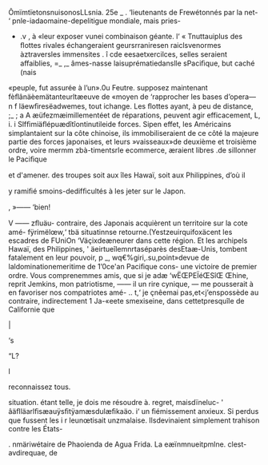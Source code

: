   
    
  
 
  
 

  ÔmïmtïetonsnuisonosLLsnia. 25e
_ .  ‘lieutenants de Frewétonnés par la net-
‘ pnle-iadaomaine-depelitigue mondiale, mais pries-
* .v ,  à «leur exposer vunei combinaison géante.
 l‘ «  Tnuttauiplus des ﬂottes rivales échangeraient
 geursrraniresen raiclsvenormes àztraversles immensites
 . î cde eesaetxercilces, selles seraient affaiblies,
 =_ ,_  âmes-nasse laisuprématiedanslle sPaciﬁque, but caché (nais

 «peuple, fut assurée à l’un».0u Feutre. supposez maintenant
fèﬂânäèemätanteurltæeuve de «moyen de ‘rapprocher les bases d’opera—
n  f läewﬁresëadwemes, tout ichange. Les ﬂottes ayant, à peu de distance,
;_ ; a A æüfezmæimillementéet de réparations, peuvent agir efficacement,
L, i. i Slfﬁmiäﬂépuædîtîontinutileide forces. Sipen effet, les Américains simplantaient
sur la côte chinoise, ils immobiliseraient de ce côté la majeure partie des
forces japonaises, et leurs »vaisseaux»de deuxième et troisième ordre, voire
mermm zbà-timentsrle ecommerce, æraient libres .de sillonner le Paciﬁque

et d'amener. des troupes soit aux îles Hawaï, soit aux Philippines, d’où il

y  ramiﬁé smoins-dedifﬁcultés à les jeter sur le Japon.

, »—— ‘bien!

V —— zﬂuäu- contraire, des Japonais acquièrent un territoire sur la cote amé-
fÿrimëlœw,‘ tbä situatinnse retourne.(Yestzeuirquifoxäcent les escadres de FUniOn
‘Väçixdeæneurer dans cette région. Et les archipels Hawaï, des Philippines,
' äeirtueîlemnrtaséparès desEtaæ-Unis, tombent fatalement en leur pouvoir,
  p _, wq€%giri,.su,point»devue de laldominationemeritime de 1’0ce'an Paciﬁque cons-
   une victoire de premier ordre. Vous comprenemmes amis, que si je
adæ ‘wËŒPEÏéŒSîŒ Œhine, reprit Jemkins, mon patriotisme, —— il
  un rire cynique, — me pousserait à en favoriser nos compatriotes amé-
  ..  t,‘ je çnêemai pas,et<j’enspossède au contraire, indirectement
1  Ja-«eete smexiseine, dans cettetpresquîle de Californie que

|

‘s

“L?

  
 

l

    
   
  
  
   
  
 
  

 

 reconnaissez tous.

 situation. étant telle, je dois me résoudre à. regret, maisdïneluc-
' âäﬂläarlﬁsæauÿsﬁtÿamæsdulæﬁkaäo.
i‘  un ﬁémissement anxieux. Si perdus que fussent les
i r   leunœtisait unzmalaise. Ilsdevinaient
simplement trahison contre les États-

 

. nmäriwétaire de Phaoienda de Agua Frida. La
eæïnmnueitpmlne. clest-avdirequae, de


